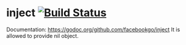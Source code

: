 inject [![Build Status](https://secure.travis-ci.org/facebookgo/inject.png)](https://travis-ci.org/facebookgo/inject)
======

Documentation: https://godoc.org/github.com/facebookgo/inject
It is allowed to provide nil object.
